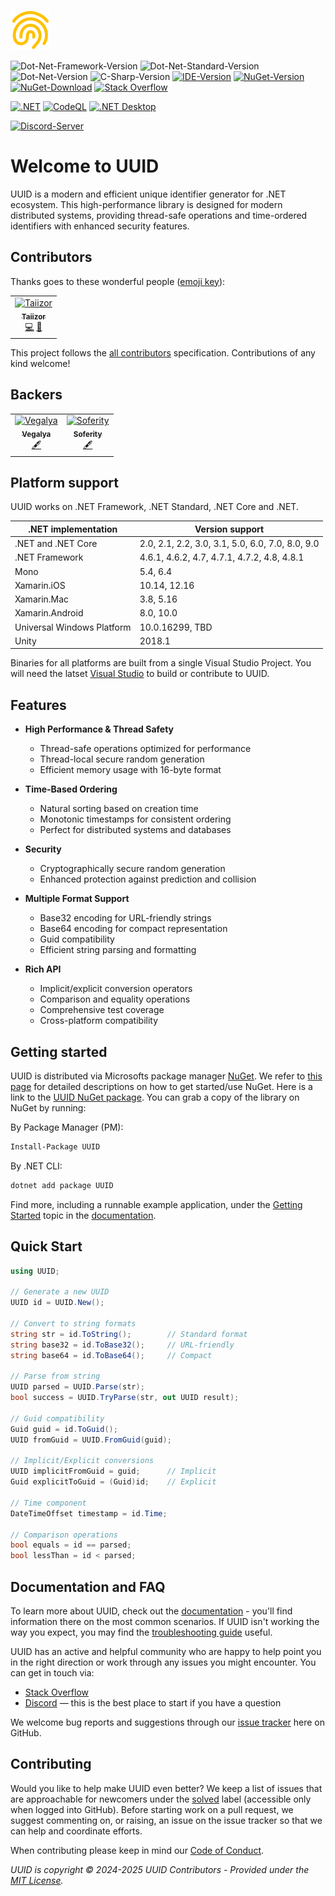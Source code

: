 ![Logo](.images/Logo.png)

![Dot-Net-Framework-Version](https://img.shields.io/badge/.NET%20Framework-%3E%3D4.8-blue)
![Dot-Net-Standard-Version](https://img.shields.io/badge/.NET%20Standard-%3E%3D2.0-blue)
![Dot-Net-Version](https://img.shields.io/badge/.NET-%3E%3D6.0-blue)
![C-Sharp-Version](https://img.shields.io/badge/C%23-Preview-blue.svg)
[![IDE-Version](https://img.shields.io/badge/IDE-VS2022-blue.svg)](https://visualstudio.microsoft.com/downloads)
[![NuGet-Version](https://img.shields.io/nuget/v/UUID.svg?label=NuGet)](https://www.nuget.org/packages/UUID)
[![NuGet-Download](https://img.shields.io/nuget/dt/UUID?label=Download)](https://www.nuget.org/api/v2/package/UUID)
[![Stack Overflow](https://img.shields.io/badge/Stack%20Overflow-UUID-orange.svg)](https://stackoverflow.com/questions/tagged/uuid)

[![.NET](https://github.com/Taiizor/UUID/actions/workflows/dotnet.yml/badge.svg)](https://github.com/Taiizor/UUID/actions/workflows/dotnet.yml)
[![CodeQL](https://github.com/Taiizor/UUID/actions/workflows/codeql-analysis.yml/badge.svg)](https://github.com/Taiizor/UUID/actions/workflows/codeql-analysis.yml)
[![.NET Desktop](https://github.com/Taiizor/UUID/actions/workflows/dotnet-desktop.yml/badge.svg)](https://github.com/Taiizor/UUID/actions/workflows/dotnet-desktop.yml)

[![Discord-Server](https://img.shields.io/discord/932386235538878534?label=Discord)](https://discord.gg/nxG977byXb)

# Welcome to UUID
UUID is a modern and efficient unique identifier generator for .NET ecosystem. This high-performance library is designed for modern distributed systems, providing thread-safe operations and time-ordered identifiers with enhanced security features.

## Contributors

Thanks goes to these wonderful people ([emoji key](https://allcontributors.org/docs/en/emoji-key)):

<table>
  <tr>
    <td align="center">
		<a href="https://github.com/Taiizor">
			<img src="https://avatars3.githubusercontent.com/u/41683699?s=460&v=4" width="80px;" alt="Taiizor"/>
			<br/>
			<sub>
				<b>Taiizor</b>
			</sub>
		</a>
		<br/>
		<a href="https://github.com/Taiizor/UUID/commits?author=Taiizor" title="Code">💻</a>
		<a href="https://www.vegalya.com" title="Ideas & Planning, Feedback">🤔</a>
	</td>
  </tr>
</table>

This project follows the [all contributors](https://github.com/all-contributors/all-contributors) specification. Contributions of any kind welcome!

## Backers

<table>
  <tr>
    <td align="center">
		<a href="https://github.com/Vegalya">
			<img src="https://avatars3.githubusercontent.com/u/98421771?s=200&v=4" width="80px;" alt="Vegalya"/>
			<br/>
			<sub>
				<b>Vegalya</b>
			</sub>
		</a>
		<br/>
		<a href="https://github.com/Vegalya" target="_blank" title="Content">🖋</a>
	</td>
    <td align="center">
		<a href="https://github.com/Soferity">
			<img src="https://avatars3.githubusercontent.com/u/63516515?s=200&v=4" width="80px;" alt="Soferity"/>
			<br/>
			<sub>
				<b>Soferity</b>
			</sub>
		</a>
		<br/>
		<a href="https://github.com/Soferity" target="_blank" title="Content">🖋</a>
	</td>
  </tr>
</table>

## Platform support

UUID works on .NET Framework, .NET Standard, .NET Core and .NET.

<table>
   <thead>
      <tr>
         <th>.NET implementation</th>
         <th>Version support</th>
      </tr>
   </thead>
   <tbody>
      <tr>
         <td>.NET and .NET Core</td>
         <td>2.0, 2.1, 2.2, 3.0, 3.1, 5.0, 6.0, 7.0, 8.0, 9.0</td>
      </tr>
      <tr>
         <td>.NET Framework</td>
         <td>4.6.1, 4.6.2, 4.7, 4.7.1, 4.7.2, 4.8, 4.8.1</td>
      </tr>
      <tr>
         <td>Mono</td>
         <td>5.4, 6.4</td>
      </tr>
      <tr>
         <td>Xamarin.iOS</td>
         <td>10.14, 12.16</td>
      </tr>
      <tr>
         <td>Xamarin.Mac</td>
         <td>3.8, 5.16</td>
      </tr>
      <tr>
         <td>Xamarin.Android</td>
         <td>8.0, 10.0</td>
      </tr>
      <tr>
         <td>Universal Windows Platform</td>
         <td>10.0.16299, TBD</td>
      </tr>
      <tr>
         <td>Unity</td>
         <td>2018.1</td>
      </tr>
   </tbody>
</table>

Binaries for all platforms are built from a single Visual Studio Project. You will need the latset [Visual Studio](https://visualstudio.microsoft.com/downloads) to build or contribute to UUID.

## Features

- **High Performance & Thread Safety**
  - Thread-safe operations optimized for performance
  - Thread-local secure random generation
  - Efficient memory usage with 16-byte format

- **Time-Based Ordering**
  - Natural sorting based on creation time
  - Monotonic timestamps for consistent ordering
  - Perfect for distributed systems and databases

- **Security**
  - Cryptographically secure random generation
  - Enhanced protection against prediction and collision

- **Multiple Format Support**
  - Base32 encoding for URL-friendly strings
  - Base64 encoding for compact representation
  - Guid compatibility
  - Efficient string parsing and formatting

- **Rich API**
  - Implicit/explicit conversion operators
  - Comparison and equality operations
  - Comprehensive test coverage
  - Cross-platform compatibility

## Getting started

UUID is distributed via Microsofts package manager [NuGet](https://www.nuget.org). We refer to [this page](https://docs.microsoft.com/en-gb/nuget) for detailed descriptions on how to get started/use NuGet. Here is a link to the [UUID NuGet package](https://www.nuget.org/packages/UUID).
You can grab a copy of the library on NuGet by running:

By Package Manager (PM): 
```sh 
Install-Package UUID
```

By .NET CLI: 
```sh 
dotnet add package UUID
```

Find more, including a runnable example application, under the [Getting Started](https://github.com/Taiizor/UUID/wiki/Getting-Started) topic in the [documentation](https://github.com/Taiizor/UUID/wiki/).

## Quick Start

```csharp
using UUID;

// Generate a new UUID
UUID id = UUID.New();

// Convert to string formats
string str = id.ToString();        // Standard format
string base32 = id.ToBase32();     // URL-friendly
string base64 = id.ToBase64();     // Compact

// Parse from string
UUID parsed = UUID.Parse(str);
bool success = UUID.TryParse(str, out UUID result);

// Guid compatibility
Guid guid = id.ToGuid();
UUID fromGuid = UUID.FromGuid(guid);

// Implicit/Explicit conversions
UUID implicitFromGuid = guid;      // Implicit
Guid explicitToGuid = (Guid)id;    // Explicit

// Time component
DateTimeOffset timestamp = id.Time;

// Comparison operations
bool equals = id == parsed;
bool lessThan = id < parsed;
```

## Documentation and FAQ

To learn more about UUID, check out the [documentation](https://github.com/Taiizor/UUID/wiki) - you'll find information there on the most common scenarios. If UUID isn't working the way you expect, you may find the [troubleshooting guide](https://github.com/Taiizor/UUID/wiki/Debugging-and-Diagnostics) useful.

UUID has an active and helpful community who are happy to help point you in the right direction or work through any issues you might encounter. You can get in touch via:

 * [Stack Overflow](http://stackoverflow.com/questions/tagged/UUID)
 * [Discord](https://discord.gg/nxG977byXb) &mdash; this is the best place to start if you have a question

We welcome bug reports and suggestions through our [issue tracker](https://github.com/Taiizor/UUID/issues) here on GitHub.

## Contributing

Would you like to help make UUID even better? We keep a list of issues that are approachable for newcomers under the [solved](https://github.com/Taiizor/UUID/issues?q=is%3Aissue+label%3Asolved) label (accessible only when logged into GitHub). Before starting work on a pull request, we suggest commenting on, or raising, an issue on the issue tracker so that we can help and coordinate efforts.

When contributing please keep in mind our [Code of Conduct](CODE_OF_CONDUCT.md).

_UUID is copyright &copy; 2024-2025 UUID Contributors - Provided under the [MIT License](LICENSE)._
